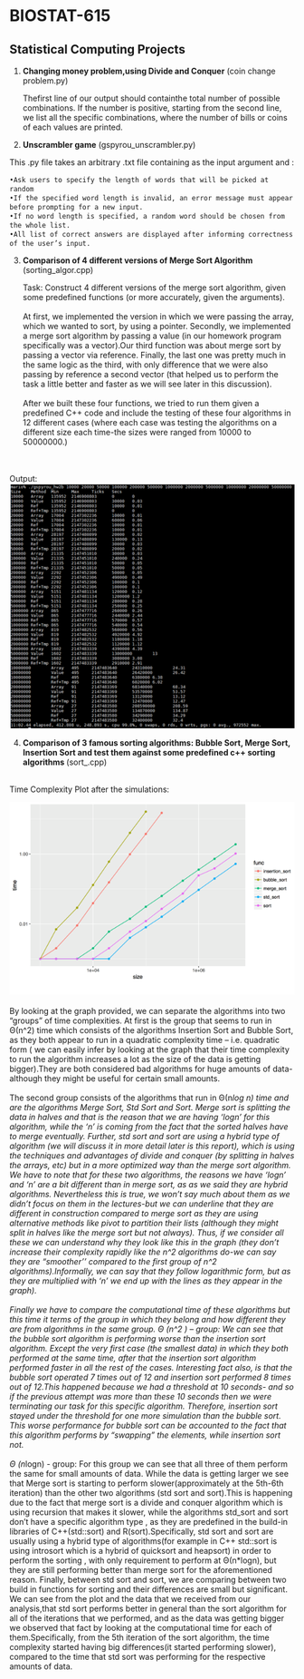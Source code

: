 # BIOSTAT-615
## Statistical Computing Projects

1) <strong>Changing money problem,using Divide and Conquer</strong>  (coin change problem.py)

    Thefirst line of our output should containthe total number of possible combinations. If the number is positive, starting from the second line, we list all the specific combinations, where the number of bills or coins of each values are printed.

2) <strong>Unscrambler game</strong> (gspyrou_unscrambler.py)

This .py file takes an arbitrary .txt file containing as the input argument and :

    •Ask users to specify the length of words that will be picked at random
    •If the specified word length is invalid, an error message must appear before prompting for a new input.
    •If no word length is specified, a random word should be chosen from the whole list.
    •All list of correct answers are displayed after informing correctness of the user’s input. 

3) <strong>Comparison of 4 different versions of Merge Sort Algorithm </strong> (sorting_algor.cpp)

    Task: Construct 4 different versions of the merge sort algorithm, given some predefined functions (or more accurately, given the arguments).
    <br><br/>
    At first, we implemented the version in which we were passing the array, which we wanted to sort, by using a pointer. Secondly, we implemented a merge sort algorithm by passing a value (in our homework program specifically was a vector).Our third function was about merge sort by passing a vector via reference. Finally, the last one was pretty much in the same logic as the third, with only difference that we were also passing by reference a second vector (that helped us to perform the task a little better and faster as we will see later in this discussion).
<br><br/>
    After we built these four functions, we tried to run them given a predefined C++ code  and include the testing of these four algorithms in 12 different cases (where each case was testing the algorithms on a different size each time-the sizes were ranged from 10000 to 50000000.)
  
 <br><br/>
 Output: ![alt text](https://github.com/gpsyrou/BIOSTAT-615/blob/master/merg_pc.png)
 
 
   
4) <strong> Comparison of 3 famous sorting algorithms: Bubble Sort, Merge Sort, Insertion Sort  and test them against some predefined c++ sorting algorithms </strong> (sort_.cpp)
<br><br/>

Time Complexity Plot after the simulations:

![alt text](https://github.com/gpsyrou/BIOSTAT-615/blob/master/alg_pc.png)
<br><br/>
By looking at the graph provided, we can separate the algorithms into two “groups” of time complexities.
At first is the group that seems to run in Θ(n^2) time which consists of the algorithms Insertion Sort and Bubble Sort, as they both appear to run in a quadratic complexity time – i.e. quadratic form ( we can easily infer by looking at the graph that their time complexity to run the algorithm increases a  lot  as the size of the data is getting bigger).They are both considered bad algorithms for huge amounts of data-although they might be useful for certain small amounts.
<br><br/>
The second group consists of the algorithms that run in Θ(n*log n) time and are the algorithms Merge Sort, Std Sort and Sort. Merge sort is splitting the data in halves and that is the reason that we are having ‘logn’ for this algorithm, while the ‘n’ is coming from the fact that the sorted halves have to merge eventually. Further, std sort and sort are using a hybrid type of algorithm (we will discuss it in more detail later is this report), which is using the techniques and advantages of divide and conquer (by splitting in halves the arrays, etc) but in a more optimized way than the merge sort algorithm. We have to note that for these two algorithms, the reasons we have ‘logn’ and ‘n’ are a bit different than in merge sort, as as we said they are hybrid algorithms. Nevertheless this is true, we won’t say much about them as we didn’t focus on them in the lectures-but we can underline that they are different in construction compared to merge sort as they are using alternative methods like pivot to partition their lists (although they might split in halves like the merge sort but not always). Thus, if we consider all these we can understand why they look like this in the graph (they don’t increase their complexity rapidly like the n^2 algorithms do-we can say they are “smoother’’ compared to the first group of n^2 algorithms).Informally, we can say that they follow logarithmic form, but as they are multiplied with ‘n’ we end up with the lines as they appear in the graph).
<br><br/>
 Finally we have to compare the computational time of these algorithms but this time it terms of the group in which they belong and how different they are from algorithms in the same group.
Θ (n^2 ) – group:
 	We can see that the bubble sort algorithm is performing worse than the insertion sort algorithm. Except the very first case (the smallest data) in which they both performed at the same time, after that the insertion sort algorithm performed faster in all the rest of the cases. Interesting fact also, is that the bubble sort operated 7 times out of 12 and insertion sort performed 8 times out of 12.This happened because we had a threshold at 10 seconds- and so if the previous attempt was more than these 10 seconds then we were terminating our task for this specific algorithm. Therefore, insertion sort stayed under the threshold for one more simulation than the bubble sort. This worse performance for bubble sort can be accounted to the fact that this algorithm performs by “swapping” the elements, while insertion sort not.
    <br><br/>
	Θ (n*logn) - group:
For this group we can see that all three of them perform the same for small amounts of data. While the data is getting larger we see that Merge sort is starting to perform slower(approximately at the 5th-6th iteration) than the other two algorithms (std sort and sort).This is happening due to the fact that merge sort is a divide and conquer algorithm which is using recursion that makes it slower, while the algorithms std_sort and sort don’t have a specific algorithm type , as they are predefined in the build-in libraries of C++(std::sort) and R(sort).Specifically, std sort and sort are usually using a hybrid type of algorithms(for example in C++ std::sort is using introsort which is a hybrid of quicksort and heapsort) in order to perform the sorting , with only requirement to perform at Θ(n*logn), but they are still performing better than merge sort for the aforementioned reason. Finally, between std sort and sort, we are comparing between two build in functions for sorting and their differences are small but significant. We can see from the plot and the data that we received from our analysis,that std sort performs better in general than the sort algorithm for all of the iterations that we performed, and as the data was getting bigger we observed that fact by looking at the computational time for each of them.Specifically, from the 5th iteration of the sort algorithm, the time complexity started having big differences(it started performing slower), compared to the time that std sort was performing for the respective amounts of data.

